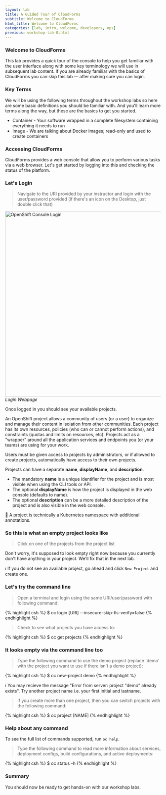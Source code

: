 ```yaml
---
layout: lab
title: A Guided Tour of CloudForms
subtitle: Welcome to CloudForms
html_title: Welcome to CloudForms
categories: [lab, intro, welcome, developers, ops]
previous: workshop-lab-0.html
---
```


### Welcome to CloudForms
This lab provides a quick tour of the console to help you get familiar with the user interface along with some key terminology we will use in subsequent lab content.  If you are already familiar with the basics of CloudForms you can skip this lab — after making sure you can login.

### Key Terms
We will be using the following terms throughout the workshop labs so here are some basic definitions you should be familiar with.  And you'll learn more terms along the way, but these are the basics to get you started.

* Container - Your software wrapped in a complete filesystem containing everything it needs to run
* Image - We are talking about Docker images; read-only and used to create containers

### Accessing CloudForms
CloudForms provides a web console that allow you to perform various tasks via a web browser. Let's get started by logging into this and checking the status of the platform.

### Let's Login
> Navigate to the URI provided by your instructor and login with the user/password provided (if there's an icon on the Desktop, just double click that)

<img alt="OpenShift Console Login" src="{{ site.baseurl }}/www-default/screenshots/ose-login.png" width="600"/><br/>
*Login Webpage*

Once logged in you should see your available projects.

An OpenShift project allows a community of users (or a user) to organize and manage their content in isolation from other communities. Each project has its own resources, policies (who can or cannot perform actions), and constraints (quotas and limits on resources, etc). Projects act as a "wrapper" around all the application services and endpoints you (or your teams) are using for your work.

Users must be given access to projects by administrators, or if allowed to create projects, automatically have access to their own projects.

Projects can have a separate **name**, **displayName**, and **description**.

- The mandatory **name** is a unique identifier for the project and is most visible when using the CLI tools or API.
- The optional **displayName** is how the project is displayed in the web console (defaults to name).
- The optional **description** can be a more detailed description of the project and is also visible in the web console.

:thought_balloon: A project is technically a Kubernetes namespace with additional annotations.

### So this is what an empty project looks like
> Click on one of the projects from the project list

Don't worry, it's supposed to look empty right now because you currently don't have anything in your project.  We'll fix that in the next lab.

:information_source: If you do not see an available project, go ahead and click `New Project` and create one.

### Let's try the command line
> <i class="fa fa-terminal"></i> Open a terminal and login using the same URI/user/password with following command:

{% highlight csh %}
$ oc login [URI] --insecure-skip-tls-verify=false
{% endhighlight %}

> <i class="fa fa-terminal"></i> Check to see what projects you have access to:

{% highlight csh %}
$ oc get projects
{% endhighlight %}

### It looks empty via the command line too
> <i class="fa fa-terminal"></i> Type the following command to use the demo project (replace 'demo' with the project you want to use if there isn't a demo project):

{% highlight csh %}
$ oc new-project demo
{% endhighlight %}

:information_source: You may recieve the message "Error from server: project "demo" already exists". Try another project name i.e. your first initial and lastname.

> <i class="fa fa-terminal"></i> If you create more than one project, then you can switch projects with the following command:

{% highlight csh %}
$ oc project [NAME]
{% endhighlight %}

### Help about any command

To see the full list of commands supported, run `oc help`.

> <i class="fa fa-terminal"></i> Type the following command to read more information about services, deployment configs, build configurations, and active deployments:

{% highlight csh %}
$ oc status -h
{% endhighlight %}

### Summary
You should now be ready to get hands-on with our workshop labs.

